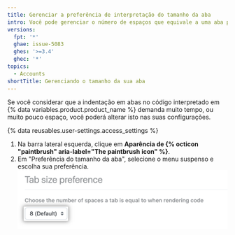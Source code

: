 ```yaml
---
title: Gerenciar a preferência de interpretação do tamanho da aba
intro: Você pode gerenciar o número de espaços que equivale a uma aba para a sua conta de usuário.
versions:
  fpt: '*'
  ghae: issue-5083
  ghes: '>=3.4'
  ghec: '*'
topics:
  - Accounts
shortTitle: Gerenciando o tamanho da sua aba
---
```


Se você considerar que a indentação em abas no código interpretado em {% data variables.product.product_name %} demanda muito tempo, ou muito pouco espaço, você poderá alterar isto nas suas configurações.

{% data reusables.user-settings.access_settings %}
1. Na barra lateral esquerda, clique em **Aparência de {% octicon "paintbrush" aria-label="The paintbrush icon" %}**.
2. Em "Preferência do tamanho da aba", selecione o menu suspenso e escolha sua preferência. ![Botão de preferência do tamanho da aba](/assets/images/help/settings/tab-size-preference.png)
